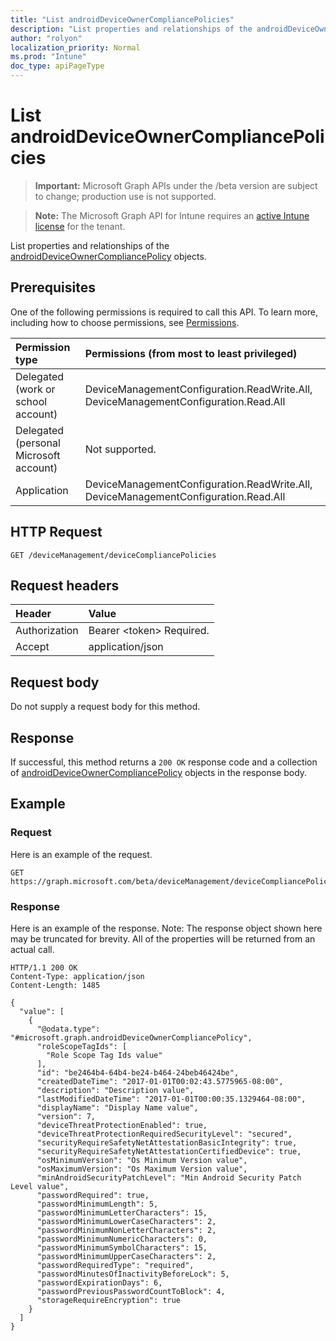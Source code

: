 ```yaml
---
title: "List androidDeviceOwnerCompliancePolicies"
description: "List properties and relationships of the androidDeviceOwnerCompliancePolicy objects."
author: "rolyon"
localization_priority: Normal
ms.prod: "Intune"
doc_type: apiPageType
---
```


# List androidDeviceOwnerCompliancePolicies

> **Important:** Microsoft Graph APIs under the /beta version are subject to change; production use is not supported.

> **Note:** The Microsoft Graph API for Intune requires an [active Intune license](https://go.microsoft.com/fwlink/?linkid=839381) for the tenant.

List properties and relationships of the [androidDeviceOwnerCompliancePolicy](../resources/intune-deviceconfig-androiddeviceownercompliancepolicy.md) objects.

## Prerequisites
One of the following permissions is required to call this API. To learn more, including how to choose permissions, see [Permissions](/graph/permissions-reference).

|Permission type|Permissions (from most to least privileged)|
|:---|:---|
|Delegated (work or school account)|DeviceManagementConfiguration.ReadWrite.All, DeviceManagementConfiguration.Read.All|
|Delegated (personal Microsoft account)|Not supported.|
|Application|DeviceManagementConfiguration.ReadWrite.All, DeviceManagementConfiguration.Read.All|

## HTTP Request
<!-- {
  "blockType": "ignored"
}
-->
``` http
GET /deviceManagement/deviceCompliancePolicies
```

## Request headers
|Header|Value|
|:---|:---|
|Authorization|Bearer &lt;token&gt; Required.|
|Accept|application/json|

## Request body
Do not supply a request body for this method.

## Response
If successful, this method returns a `200 OK` response code and a collection of [androidDeviceOwnerCompliancePolicy](../resources/intune-deviceconfig-androiddeviceownercompliancepolicy.md) objects in the response body.

## Example

### Request
Here is an example of the request.
``` http
GET https://graph.microsoft.com/beta/deviceManagement/deviceCompliancePolicies
```

### Response
Here is an example of the response. Note: The response object shown here may be truncated for brevity. All of the properties will be returned from an actual call.
``` http
HTTP/1.1 200 OK
Content-Type: application/json
Content-Length: 1485

{
  "value": [
    {
      "@odata.type": "#microsoft.graph.androidDeviceOwnerCompliancePolicy",
      "roleScopeTagIds": [
        "Role Scope Tag Ids value"
      ],
      "id": "be2464b4-64b4-be24-b464-24beb46424be",
      "createdDateTime": "2017-01-01T00:02:43.5775965-08:00",
      "description": "Description value",
      "lastModifiedDateTime": "2017-01-01T00:00:35.1329464-08:00",
      "displayName": "Display Name value",
      "version": 7,
      "deviceThreatProtectionEnabled": true,
      "deviceThreatProtectionRequiredSecurityLevel": "secured",
      "securityRequireSafetyNetAttestationBasicIntegrity": true,
      "securityRequireSafetyNetAttestationCertifiedDevice": true,
      "osMinimumVersion": "Os Minimum Version value",
      "osMaximumVersion": "Os Maximum Version value",
      "minAndroidSecurityPatchLevel": "Min Android Security Patch Level value",
      "passwordRequired": true,
      "passwordMinimumLength": 5,
      "passwordMinimumLetterCharacters": 15,
      "passwordMinimumLowerCaseCharacters": 2,
      "passwordMinimumNonLetterCharacters": 2,
      "passwordMinimumNumericCharacters": 0,
      "passwordMinimumSymbolCharacters": 15,
      "passwordMinimumUpperCaseCharacters": 2,
      "passwordRequiredType": "required",
      "passwordMinutesOfInactivityBeforeLock": 5,
      "passwordExpirationDays": 6,
      "passwordPreviousPasswordCountToBlock": 4,
      "storageRequireEncryption": true
    }
  ]
}
```





